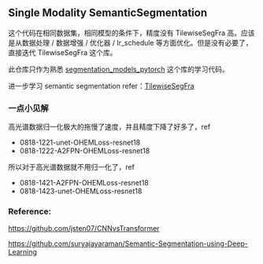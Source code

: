 ## Single Modality SemanticSegmentation


这个代码在相同数据集，相同模型的条件下，精度没有 TilewiseSegFra 高。应该是从数据处理 / 数据增强 / 优化器 / lr_schedule 等方面优化。但是没有必要了，直接迭代 TilewiseSegFra 这个库。


此仓库只作为熟悉 [segmentation_models_pytorch](https://github.com/qubvel-org/segmentation_models.pytorch) 这个库的学习代码。

进一步学习 semantic segmentation refer：[TilewiseSegFra](https://github.com/quanweiliu/TilewiseSegFra)

### 一点小见解

高光谱数据归一化极大的拖慢了速度，并且精度下降了好多了，ref
- 0818-1221-unet-OHEMLoss-resnet18
- 0818-1222-A2FPN-OHEMLoss-resnet18


所以对于高光谱数据就不用归一化了，ref
- 0818-1421-A2FPN-OHEMLoss-resnet18
- 0818-1423-unet-OHEMLoss-resnet18


### Reference: 
https://github.com/jsten07/CNNvsTransformer

https://github.com/suryajayaraman/Semantic-Segmentation-using-Deep-Learning